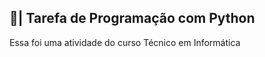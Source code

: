 ## 📄| Tarefa de Programação com Python
 
   Essa foi uma atividade do curso Técnico em Informática 
